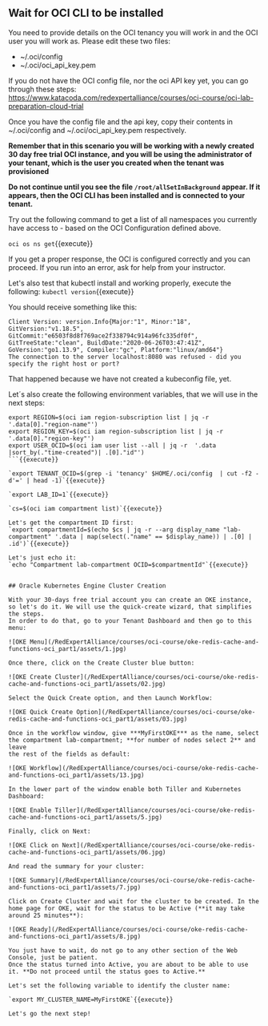 ## Wait for OCI CLI to be installed

You need to provide details on the OCI tenancy you will work in and the OCI user you will work as. Please edit these two files:

* ~/.oci/config
* ~/.oci/oci_api_key.pem

If you do not have the OCI config file, nor the oci API key yet, you can go through these steps: https://www.katacoda.com/redexpertalliance/courses/oci-course/oci-lab-preparation-cloud-trial

Once you have the config file and the api key, copy their contents in ~/.oci/config and ~/.oci/oci_api_key.pem respectively. 

**Remember that in this scenario you will be working with a newly created 30 day free trial OCI instance, and you will be using the administrator of your
tenant, which is the user you created when the tenant was provisioned**

**Do not continue until you see the file `/root/allSetInBackground` appear. If it appears, then the OCI CLI has been installed and is connected to your tenant.**

Try out the following command to get a list of all namespaces you currently have access to - based on the OCI Configuration defined above.

`oci os ns get`{{execute}} 

If you get a proper response, the OCI is configured correctly and you can proceed. If you run into an error, ask for help from your instructor.

Let's also test that kubectl install and working properly, execute the following:
`kubectl version`{{execute}}

You should receive something like this:

~~~~
Client Version: version.Info{Major:"1", Minor:"18", GitVersion:"v1.18.5", GitCommit:"e6503f8d8f769ace2f338794c914a96fc335df0f", GitTreeState:"clean", BuildDate:"2020-06-26T03:47:41Z", GoVersion:"go1.13.9", Compiler:"gc", Platform:"linux/amd64"}
The connection to the server localhost:8080 was refused - did you specify the right host or port?
~~~~

That happened because we have not created a kubeconfig file, yet.

Let´s also create the following environment variables, that we will use in the next steps:

```
export REGION=$(oci iam region-subscription list | jq -r '.data[0]."region-name"')
export REGION_KEY=$(oci iam region-subscription list | jq -r '.data[0]."region-key"')
export USER_OCID=$(oci iam user list --all | jq -r  '.data |sort_by(."time-created")| .[0]."id"')
```{{execute}}

`export TENANT_OCID=$(grep -i 'tenancy' $HOME/.oci/config  | cut -f2 -d'=' | head -1)`{{execute}}

`export LAB_ID=1`{{execute}}

`cs=$(oci iam compartment list)`{{execute}}

Let's get the compartment ID first:
`export compartmentId=$(echo $cs | jq -r --arg display_name "lab-compartment" '.data | map(select(."name" == $display_name)) | .[0] | .id')`{{execute}}

Let's just echo it:
`echo "Compartment lab-compartment OCID=$compartmentId"`{{execute}}


## Oracle Kubernetes Engine Cluster Creation

With your 30-days free trial account you can create an OKE instance, so let's do it. We will use the quick-create wizard, that simplifies the steps.
In order to do that, go to your Tenant Dashboard and then go to this menu:

![OKE Menu](/RedExpertAlliance/courses/oci-course/oke-redis-cache-and-functions-oci_part1/assets/1.jpg)

Once there, click on the Create Cluster blue button:

![OKE Create Cluster](/RedExpertAlliance/courses/oci-course/oke-redis-cache-and-functions-oci_part1/assets/02.jpg)

Select the Quick Create option, and then Launch Workflow:

![OKE Quick Create Option](/RedExpertAlliance/courses/oci-course/oke-redis-cache-and-functions-oci_part1/assets/03.jpg)

Once in the workflow window, give ***MyFirstOKE*** as the name, select the compartment lab-compartment; **for number of nodes select 2** and leave 
the rest of the fields as default:

![OKE Workflow](/RedExpertAlliance/courses/oci-course/oke-redis-cache-and-functions-oci_part1/assets/13.jpg)

In the lower part of the window enable both Tiller and Kubernetes Dashboard:

![OKE Enable Tiller](/RedExpertAlliance/courses/oci-course/oke-redis-cache-and-functions-oci_part1/assets/5.jpg)

Finally, click on Next:

![OKE Click on Next](/RedExpertAlliance/courses/oci-course/oke-redis-cache-and-functions-oci_part1/assets/06.jpg)

And read the summary for your cluster:

![OKE Summary](/RedExpertAlliance/courses/oci-course/oke-redis-cache-and-functions-oci_part1/assets/7.jpg)

Click on Create Cluster and wait for the cluster to be created. In the home page for OKE, wait for the status to be Active (**it may take around 25 minutes**):

![OKE Ready](/RedExpertAlliance/courses/oci-course/oke-redis-cache-and-functions-oci_part1/assets/8.jpg)

You just have to wait, do not go to any other section of the Web Console, just be patient. 
Once the status turned into Active, you are about to be able to use it. **Do not proceed until the status goes to Active.**

Let's set the following variable to identify the cluster name:

`export MY_CLUSTER_NAME=MyFirstOKE`{{execute}} 

Let's go the next step!